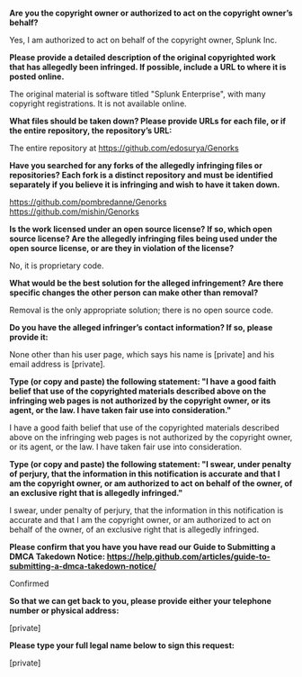 **Are you the copyright owner or authorized to act on the copyright owner’s behalf?**

Yes, I am authorized to act on behalf of the copyright owner, Splunk Inc.

**Please provide a detailed description of the original copyrighted work that has allegedly been infringed. If possible, include a URL to where it is posted online.**

The original material is software titled "Splunk Enterprise", with many copyright registrations. It is not available online.

**What files should be taken down? Please provide URLs for each file, or if the entire repository, the repository’s URL:**

The entire repository at https://github.com/edosurya/Genorks

**Have you searched for any forks of the allegedly infringing files or repositories? Each fork is a distinct repository and must be identified separately if you believe it is infringing and wish to have it taken down.**

https://github.com/pombredanne/Genorks  
https://github.com/mishin/Genorks

**Is the work licensed under an open source license? If so, which open source license? Are the allegedly infringing files being used under the open source license, or are they in violation of the license?**

No, it is proprietary code.

**What would be the best solution for the alleged infringement? Are there specific changes the other person can make other than removal?**

Removal is the only appropriate solution; there is no open source code.

**Do you have the alleged infringer’s contact information? If so, please provide it:**

None other than his user page, which says his name is [private] and his email address is [private].

**Type (or copy and paste) the following statement: "I have a good faith belief that use of the copyrighted materials described above on the infringing web pages is not authorized by the copyright owner, or its agent, or the law. I have taken fair use into consideration."**

I have a good faith belief that use of the copyrighted materials described above on the infringing web pages is not authorized by the copyright owner, or its agent, or the law. I have taken fair use into consideration.

**Type (or copy and paste) the following statement: "I swear, under penalty of perjury, that the information in this notification is accurate and that I am the copyright owner, or am authorized to act on behalf of the owner, of an exclusive right that is allegedly infringed."**

I swear, under penalty of perjury, that the information in this notification is accurate and that I am the copyright owner, or am authorized to act on behalf of the owner, of an exclusive right that is allegedly infringed.

**Please confirm that you have you have read our Guide to Submitting a DMCA Takedown Notice: https://help.github.com/articles/guide-to-submitting-a-dmca-takedown-notice/**

Confirmed

**So that we can get back to you, please provide either your telephone number or physical address:**

[private]

**Please type your full legal name below to sign this request:**

[private]
